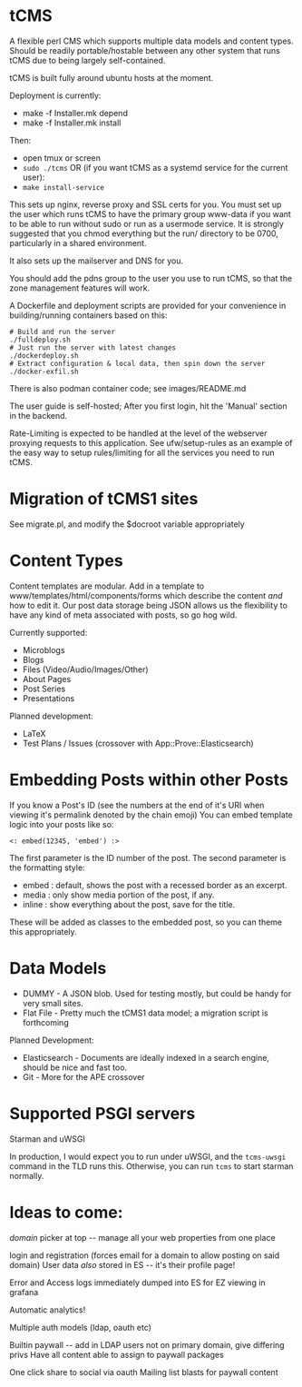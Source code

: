 tCMS
=====

A flexible perl CMS which supports multiple data models and content types.
Should be readily portable/hostable between any other system that runs tCMS due to being largely self-contained.

tCMS is built fully around ubuntu hosts at the moment.

Deployment is currently:
* make -f Installer.mk depend
* make -f Installer.mk install

Then:
* open tmux or screen
* `sudo ./tcms`
OR (if you want tCMS as a systemd service for the current user):
* `make install-service`

This sets up nginx, reverse proxy and SSL certs for you.
You must set up the user which runs tCMS to have the primary group www-data if you want to be able to run without sudo or run as a usermode service.
It is strongly suggested that you chmod everything but the run/ directory to be 0700, particularly in a shared environment.

It also sets up the mailserver and DNS for you.

You should add the pdns group to the user you use to run tCMS, so that the zone management features will work.

A Dockerfile and deployment scripts are provided for your convenience in building/running containers based on this:
```
# Build and run the server
./fulldeploy.sh
# Just run the server with latest changes
./dockerdeploy.sh
# Extract configuration & local data, then spin down the server
./docker-exfil.sh
```
There is also podman container code; see images/README.md

The user guide is self-hosted; After you first login, hit the 'Manual' section in the backend.

Rate-Limiting is expected to be handled at the level of the webserver proxying requests to this application.
See ufw/setup-rules as an example of the easy way to setup rules/limiting for all the services you need to run tCMS.

Migration of tCMS1 sites
=========================

See migrate.pl, and modify the $docroot variable appropriately

Content Types
=============
Content templates are modular.
Add in a template to www/templates/html/components/forms which describe the content *and* how to edit it.
Our post data storage being JSON allows us the flexibility to have any kind of meta associated with posts, so go hog wild.

Currently supported:
* Microblogs
* Blogs
* Files (Video/Audio/Images/Other)
* About Pages
* Post Series
* Presentations

Planned development:
* LaTeX
* Test Plans / Issues (crossover with App::Prove::Elasticsearch)

Embedding Posts within other Posts
==================================

If you know a Post's ID (see the numbers at the end of it's URI when viewing it's permalink denoted by the chain emoji)
You can embed template logic into your posts like so:

```
<: embed(12345, 'embed') :>
```

The first parameter is the ID number of the post.
The second parameter is the formatting style:

* embed : default, shows the post with a recessed border as an excerpt.
* media : only show media portion of the post, if any.
* inline : show everything about the post, save for the title.

These will be added as classes to the embedded post, so you can theme this appropriately.

Data Models
===========
* DUMMY - A JSON blob.  Used for testing mostly, but could be handy for very small sites.
* Flat File - Pretty much the tCMS1 data model; a migration script is forthcoming

Planned Development:
* Elasticsearch - Documents are ideally indexed in a search engine, should be nice and fast too.
* Git - More for the APE crossover

Supported PSGI servers
======================

Starman and uWSGI

In production, I would expect you to run under uWSGI, and the `tcms-uwsgi` command in the TLD runs this.
Otherwise, you can run `tcms` to start starman normally.

Ideas to come:
=============

*domain* picker at top -- manage all your web properties from one place

login and registration (forces email for a domain to allow posting on said domain)
User data *also* stored in ES -- it's their profile page!

Error and Access logs immediately dumped into ES for EZ viewing in grafana

Automatic analytics!

Multiple auth models (ldap, oauth etc)

Builtin paywall -- add in LDAP users not on primary domain, give differing privs
Have all content able to assign to paywall packages

One click share to social via oauth
Mailing list blasts for paywall content
